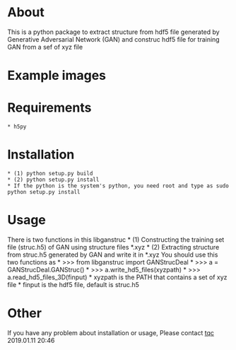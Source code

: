# About
This is a python package to extract structure from hdf5 file generated by Generative Adversarial Network (GAN) and construc hdf5 file for training GAN from a sef of xyz file

# Example images

# Requirements
    * h5py

# Installation
    * (1) python setup.py build
    * (2) python setup.py install
    * If the python is the system's python, you need root and type as sudo python setup.py install
# Usage
There is two functions in this libganstruc
    * (1) Constructing the training set file (struc.h5) of GAN using structure files *.xyz
    * (2) Extracting structure from struc.h5 generated by GAN and write it in *.xyz
You should use this two functions as
    * >>> from libganstruc import GANStrucDeal
    * >>> a = GANStrucDeal.GANStruc()
    * >>> a.write_hd5_files(xyzpath)
    * >>> a.read_hd5_files_3D(finput)
    * xyzpath is the PATH that contains a set of xyz file
    * finput is the hdf5 file, default is struc.h5

# Other 
If you have any problem about installation or usage, Please contact [tqc](tqc@calypso.cn)
2019.01.11 20:46
